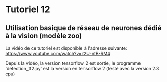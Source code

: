 # Tutoriel 12
## Utilisation basique de réseau de neurones dédié à la vision (modèle zoo)

La vidéo de ce tutoriel est disponible à l'adresse suivante: https://www.youtube.com/watch?v=r2U-ntB-RM4

Depuis la vidéo, la version tensorflow 2 est sortie, le programme 'detection_tf2.py' est la version en tensorflow 2 (testé avec la version 2.3 cpu)

